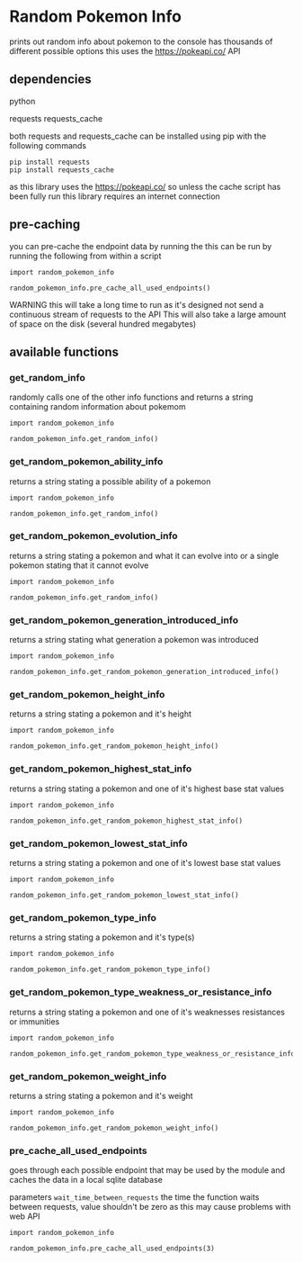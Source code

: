 # Random Pokemon Info
prints out random info about pokemon to the console
has thousands of different possible options
this uses the https://pokeapi.co/ API

## dependencies
python

requests
requests_cache

both requests and requests_cache can be installed using pip with the following commands
```
pip install requests
pip install requests_cache
```
as this library uses the https://pokeapi.co/ so unless the cache script has been fully run this library requires an internet connection


## pre-caching
you can pre-cache the endpoint data by running the 
this can be run by running the following from within a script
```
import random_pokemon_info

random_pokemon_info.pre_cache_all_used_endpoints()
```

WARNING this will take a long time to run as it's designed not send a continuous stream of requests to the API
This will also take a large amount of space on the disk (several hundred megabytes)


## available functions

### get_random_info
randomly calls one of the other info functions and returns a string containing random information about pokemom

```
import random_pokemon_info

random_pokemon_info.get_random_info()
```


### get_random_pokemon_ability_info
returns a string stating a possible ability of a pokemon

```
import random_pokemon_info

random_pokemon_info.get_random_info()
```


### get_random_pokemon_evolution_info
returns a string stating a pokemon and what it can evolve into or a single pokemon stating that it cannot evolve

```
import random_pokemon_info

random_pokemon_info.get_random_info()
```


### get_random_pokemon_generation_introduced_info
returns a string stating what generation a pokemon was introduced

```
import random_pokemon_info

random_pokemon_info.get_random_pokemon_generation_introduced_info()
```


### get_random_pokemon_height_info
returns a string stating a pokemon and it's height

```
import random_pokemon_info

random_pokemon_info.get_random_pokemon_height_info()
```


### get_random_pokemon_highest_stat_info
returns a string stating a pokemon and one of it's highest base stat values

```
import random_pokemon_info

random_pokemon_info.get_random_pokemon_highest_stat_info()
```


### get_random_pokemon_lowest_stat_info
returns a string stating a pokemon and one of it's lowest base stat values

```
import random_pokemon_info

random_pokemon_info.get_random_pokemon_lowest_stat_info()
```


### get_random_pokemon_type_info
returns a string stating a pokemon and it's type(s)

```
import random_pokemon_info

random_pokemon_info.get_random_pokemon_type_info()
```


### get_random_pokemon_type_weakness_or_resistance_info
returns a string stating a pokemon and one of it's weaknesses resistances or immunities

```
import random_pokemon_info

random_pokemon_info.get_random_pokemon_type_weakness_or_resistance_info()
```


### get_random_pokemon_weight_info
returns a string stating a pokemon and it's weight

```
import random_pokemon_info

random_pokemon_info.get_random_pokemon_weight_info()
```


### pre_cache_all_used_endpoints
goes through each possible endpoint that may be used by the module and caches the data in a local sqlite database 

parameters
`wait_time_between_requests` the time the function waits between requests, value shouldn't be zero as this may cause problems with web API

```
import random_pokemon_info

random_pokemon_info.pre_cache_all_used_endpoints(3)
```
